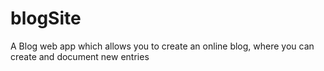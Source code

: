 # blogSite
A Blog web app which allows you to create an online blog, where you can create and document new entries
